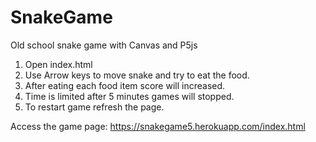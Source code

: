 # SnakeGame
Old school snake game with Canvas and P5js

1. Open index.html
2. Use Arrow keys to move snake and try to eat the food.
3. After eating each food item score will increased.
4. Time is limited after 5 minutes games will stopped.
5. To restart game refresh the page.

Access the game page:
https://snakegame5.herokuapp.com/index.html
